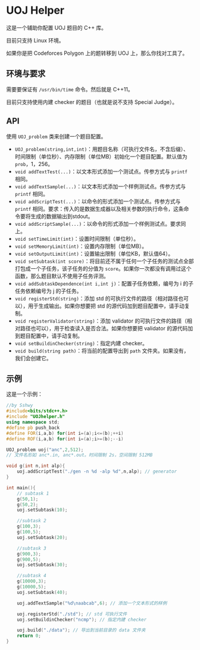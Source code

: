 # UOJ Helper

这是一个辅助你配置 UOJ 题目的 C++ 库。

目前只支持 Linux 环境。

如果你是把 Codeforces Polygon 上的题转移到 UOJ 上，那么你找对工具了。

## 环境与要求

需要要保证有 `/usr/bin/time` 命令。然后就是 C++11。

目前只支持使用内建 checker 的题目（也就是说不支持 Special Judge）。

## API

使用 `UOJ_problem` 类来创建一个题目配置。

- `UOJ_problem(string,int,int)`：用题目名称（可执行文件名，不含后缀）、时间限制（单位秒）、内存限制（单位MB）初始化一个题目配置。默认值为 `prob`，1，256。
- `void addTextTest(...)`：以文本形式添加一个测试点。传参方式与 `printf` 相同。
- `void addTextSample(...)`：以文本形式添加一个样例测试点。传参方式与 `printf` 相同。
- `void addScriptTest(...)`：以命令的形式添加一个测试点。传参方式与 `printf` 相同。要求：传入的是数据生成器以及相关参数的执行命令，这条命令要将生成的数据输出到stdout。
- `void addScriptSample(...)`：以命令的形式添加一个样例测试点。要求同上。
- `void setTimeLimit(int)`：设置时间限制（单位秒）。
- `void setMemoryLimit(int)`：设置内存限制（单位MB）。
- `void setOutputLimit(int)`：设置输出限制（单位KB，默认值64）。
- `void setSubtask(int score)`：将目前还不属于任何一个子任务的测试点全部打包成一个子任务，该子任务的分值为 `score`。如果你一次都没有调用过这个函数，那么题目默认不使用子任务评测。
- `void addSubtaskDependence(int i,int j)`：配置子任务依赖，编号为 i 的子任务依赖编号为 j 的子任务。
- `void registerStd(string)`：添加 std 的可执行文件的路径（相对路径也可以），用于生成输出。如果你想要把 std 的源代码加到题目配置中，请手动复制。
- `void registerValidator(string)`：添加 validator 的可执行文件的路径（相对路径也可以），用于检查读入是否合法。如果你想要把 validator 的源代码加到题目配置中，请手动复制。
- `void setBuildinChecker(string)`：指定内建 checker。
- `void build(string path)`：将当前的配置导出到 `path` 文件夹。如果没有，我们会创建它。

## 示例

这是一个示例：

```cpp
//by Sshwy
#include<bits/stdc++.h>
#include "UOJhelper.h"
using namespace std;
#define pb push_back
#define FOR(i,a,b) for(int i=(a);i<=(b);++i)
#define ROF(i,a,b) for(int i=(a);i>=(b);--i)

UOJ_problem uoj("anc",2,512); 
// 文件名形如 anc*.in, anc*.out。时间限制 2s，空间限制 512MB

void g(int n,int alp){
    uoj.addScriptTest("./gen -n %d -alp %d",n,alp); // generator
}

int main(){
    // subtask 1
    g(50,1);
    g(50,2);
    uoj.setSubtask(10);

    //subtask 2
    g(100,3);
    g(100,5);
    uoj.setSubtask(20);

    //subtask 3
    g(900,3);
    g(900,5);
    uoj.setSubtask(30);

    //subtask 4
    g(10000,3);
    g(10000,5);
    uoj.setSubtask(40);

    uoj.addTextSample("%d\naabcab",6); // 添加一个文本形式的样例

    uoj.registerStd("./std"); // std 可执行文件
    uoj.setBuildinChecker("ncmp"); // 指定内建 checker

    uoj.build("./data"); // 导出到当前目录的 data 文件夹
    return 0;
}
```
